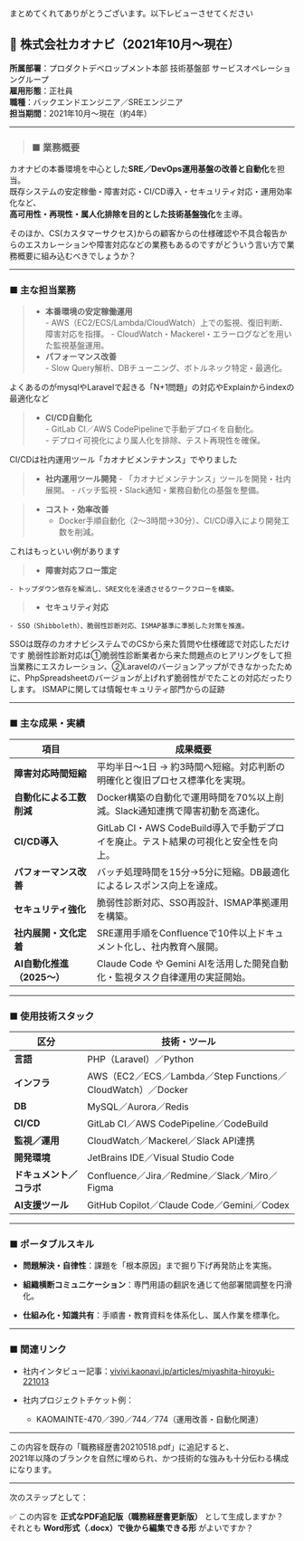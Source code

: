 まとめてくれてありがとうございます。以下レビューさせてください

## 🧩 株式会社カオナビ（2021年10月〜現在）

**所属部署**：プロダクトデベロップメント本部 技術基盤部 サービスオペレーショングループ  
**雇用形態**：正社員  
**職種**：バックエンドエンジニア／SREエンジニア  
**担当期間**：2021年10月〜現在（約4年）

---

>### ■ 業務概要
>
カオナビの本番環境を中心とした**SRE／DevOps運用基盤の改善と自動化**を担当。  
既存システムの安定稼働・障害対応・CI/CD導入・セキュリティ対応・運用効率化など、  
**高可用性・再現性・属人化排除を目的とした技術基盤強化**を主導。

そのほか、CS(カスタマーサクセス)からの顧客からの仕様確認や不具合報告からのエスカレーションや障害対応などの業務もあるのですがどういう言い方で業務概要に組み込むべきでしょうか？

---

### ■ 主な担当業務

>- **本番環境の安定稼働運用**    
    - AWS（EC2/ECS/Lambda/CloudWatch）上での監視、復旧判断、障害対応を指揮。
    - CloudWatch・Mackerel・エラーログなどを用いた監視基盤運用。
>- **パフォーマンス改善**  
    - Slow Query解析、DBチューニング、ボトルネック特定・最適化。
        
よくあるのがmysqlやLaravelで起きる「N+1問題」の対応やExplainからindexの最適化など


>- **CI/CD自動化**    
    - GitLab CI／AWS CodePipelineで手動デプロイを自動化。      
    - デプロイ可視化により属人化を排除、テスト再現性を確保。

CI/CDは社内運用ツール「カオナビメンテナンス」でやりました

>- **社内運用ツール開発**
    - 「カオナビメンテナンス」ツールを開発・社内展開。
    - バッチ監視・Slack通知・業務自動化の基盤を整備。
        
>- **コスト・効率改善**  
 >   - Docker手順自動化（2〜3時間→30分）、CI/CD導入により開発工数を削減。

 これはもっといい例があります

>- **障害対応フロー策定**
 >   
    - トップダウン依存を解消し、SRE文化を浸透させるワークフローを構築。
>        
>- **セキュリティ対応**
>    
    - SSO（Shibboleth）、脆弱性診断対応、ISMAP基準に準拠した対策を推進。
        
SSOは既存のカオナビシステムでのCSから来た質問や仕様確認で対応しただけです
脆弱性診断対応は①脆弱性診断業者から来た問題点のヒアリングをして担当業務にエスカレーション、②Laravelのバージョンアップができなかったために、PhpSpreadsheetのバージョンが上げれず脆弱性がでたことの対応だったりします。
ISMAPに関しては情報セキュリティ部門からの証跡


---

### ■ 主な成果・実績

|項目|成果概要|
|---|---|
|**障害対応時間短縮**|平均半日〜1日 → 約3時間へ短縮。対応判断の明確化と復旧プロセス標準化を実現。|
|**自動化による工数削減**|Docker構築の自動化で運用時間を70%以上削減。Slack通知連携で障害初動を高速化。|
|**CI/CD導入**|GitLab CI・AWS CodeBuild導入で手動デプロイを廃止。テスト結果の可視化と安全性を向上。|
|**パフォーマンス改善**|バッチ処理時間を15分→5分に短縮。DB最適化によるレスポンス向上を達成。|
|**セキュリティ強化**|脆弱性診断対応、SSO再設計、ISMAP準拠運用を構築。|
|**社内展開・文化定着**|SRE運用手順をConfluenceで10件以上ドキュメント化し、社内教育へ展開。|
|**AI自動化推進（2025〜）**|Claude Code や Gemini AIを活用した開発自動化・監視タスク自律運用の実証開始。|

---

### ■ 使用技術スタック

|区分|技術・ツール|
|---|---|
|**言語**|PHP（Laravel）／Python|
|**インフラ**|AWS（EC2／ECS／Lambda／Step Functions／CloudWatch）／Docker|
|**DB**|MySQL／Aurora／Redis|
|**CI/CD**|GitLab CI／AWS CodePipeline／CodeBuild|
|**監視／運用**|CloudWatch／Mackerel／Slack API連携|
|**開発環境**|JetBrains IDE／Visual Studio Code|
|**ドキュメント／コラボ**|Confluence／Jira／Redmine／Slack／Miro／Figma|
|**AI支援ツール**|GitHub Copilot／Claude Code／Gemini／Codex|

---

### ■ ポータブルスキル

- **問題解決・自律性**：課題を「根本原因」まで掘り下げ再発防止を実施。
    
- **組織横断コミュニケーション**：専門用語の翻訳を通じて他部署間調整を円滑化。
    
- **仕組み化・知識共有**：手順書・教育資料を体系化し、属人作業を標準化。
    

---

### ■ 関連リンク

- 社内インタビュー記事：[vivivi.kaonavi.jp/articles/miyashita-hiroyuki-221013](https://vivivi.kaonavi.jp/articles/miyashita-hiroyuki-221013)
    
- 社内プロジェクトチケット例：
    
    - KAOMAINTE-470／390／744／774（運用改善・自動化関連）
        

---

この内容を既存の「職務経歴書20210518.pdf」に追記すると、  
2021年以降のブランクを自然に埋められ、かつ技術的な強みも十分伝わる構成になります。

---

次のステップとして：

✅ この内容を **正式なPDF追記版（職務経歴書更新版）** として生成しますか？  
それとも **Word形式（.docx）で後から編集できる形** がよいですか？